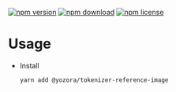 [![npm version](https://img.shields.io/npm/v/@yozora/tokenizer-reference-image.svg)](https://www.npmjs.com/package/@yozora/tokenizer-reference-image)
[![npm download](https://img.shields.io/npm/dm/@yozora/tokenizer-reference-image.svg)](https://www.npmjs.com/package/@yozora/tokenizer-reference-image)
[![npm license](https://img.shields.io/npm/l/@yozora/tokenizer-reference-image.svg)](https://www.npmjs.com/package/@yozora/tokenizer-reference-image)


# Usage

  * Install
    ```shell
    yarn add @yozora/tokenizer-reference-image
    ```
